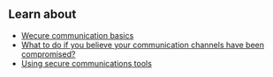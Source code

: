 ## Learn about

- [Wecure communication basics](en/topics/understand-4-digisec/4-secure-communications/3-1-learn.md)
- [What to do if you believe your communication channels have been compromised?](en/topics/understand-4-digisec/4-secure-communications/3-1-learn.md)
- [Using secure communications tools](en/topics/understand-4-digisec/4-secure-communications/3-1-learn.md)

